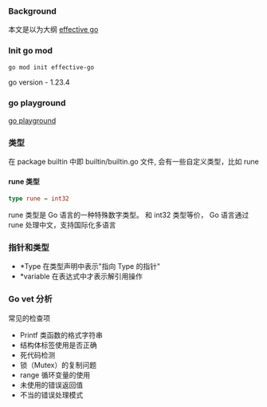 ### Background

本文是以为大纲 [effective go](https://go.dev/doc/effective_go)

### Init go mod

```bash
go mod init effective-go
```

go version - 1.23.4

### go playground

[go playground](https://go.dev/play/)

### 类型

在 package builtin 中即 builtin/builtin.go 文件, 会有一些自定义类型，比如 rune

#### rune 类型

```go
type rune = int32
```

rune 类型是 Go 语言的一种特殊数字类型。 和 int32 类型等价， Go 语言通过 rune 处理中文，支持国际化多语言

### 指针和类型
- *Type 在类型声明中表示"指向 Type 的指针"
- *variable 在表达式中才表示解引用操作

### Go vet 分析
常见的检查项
- Printf 类函数的格式字符串 
- 结构体标签使用是否正确 
- 死代码检测 
- 锁（Mutex）的复制问题 
- range 循环变量的使用 
- 未使用的错误返回值 
- 不当的错误处理模式